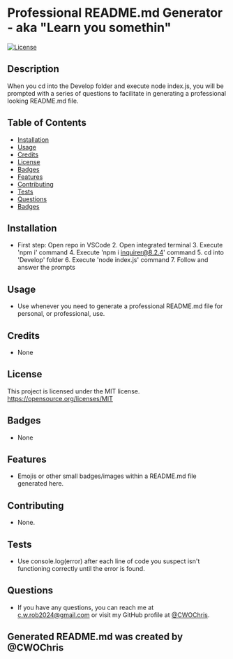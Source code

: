# Professional README.md Generator - aka "Learn you somethin"
[![License](https://img.shields.io/badge/License-MIT-blue.svg)](https://opensource.org/licenses/MIT)

## Description
When you cd into the Develop folder and execute node index.js, you will be prompted with a series of questions to facilitate in generating a professional looking README.md file.

## Table of Contents
* [Installation](#installation)
* [Usage](#usage)
* [Credits](#credits)
* [License](#license)
* [Badges](#badges)
* [Features](#features)
* [Contributing](#contributing)
* [Tests](#tests)
* [Questions](#questions)
* [Badges](#badges)

## Installation
* First step: Open repo in VSCode 2. Open integrated terminal 3. Execute 'npm i' command 4. Execute 'npm i inquirer@8.2.4' command 5. cd into 'Develop' folder 6. Execute 'node index.js' command 7. Follow and answer the prompts

## Usage
* Use whenever you need to generate a professional README.md file for personal, or professional, use.

## Credits
* None

## License
This project is licensed under the MIT license. https://opensource.org/licenses/MIT

## Badges
* None

## Features
* Emojis or other small badges/images within a README.md file generated here.

## Contributing
* None.

## Tests
* Use console.log(error) after each line of code you suspect isn't functioning correctly until the error is found.

## Questions
* If you have any questions, you can reach me at c.w.rob2024@gmail.com or visit my GitHub profile at [@CWOChris](https://github.com/@CWOChris).

## Generated README.md was created by @CWOChris
